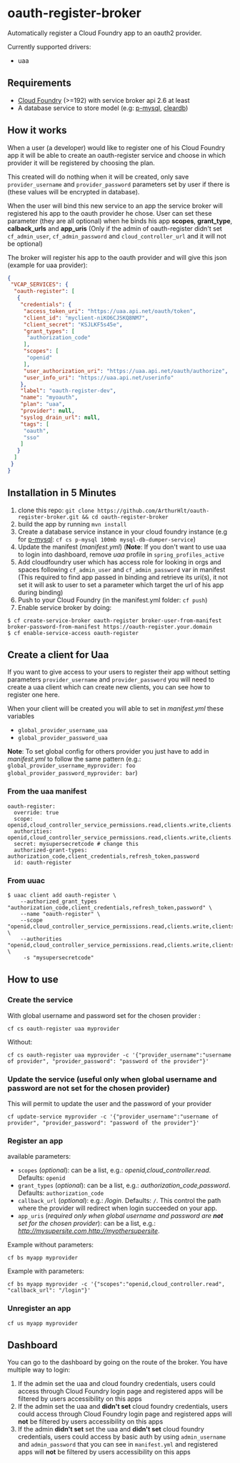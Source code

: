 # oauth-register-broker

Automatically register a Cloud Foundry app to an oauth2 provider.

Currently supported drivers:
- uaa

## Requirements

- [Cloud Foundry](http://cloudfoundry.org/) (>=192) with service broker api 2.6 at least
- A database service to store model (e.g: [p-mysql](http://docs.pivotal.io/p-mysql/), [cleardb](http://docs.pivotal.io/p-mysql/))

## How it works

When a user (a developer) would like to register one of his Cloud Foundry app it will be able to create an oauth-register service and choose in which provider it will be registered by choosing the plan.

This created will do nothing when it will be created, only save `provider_username` and `provider_password` parameters set by user if there is (these values will be encrypted in database).

When the user will bind this new service to an app the service broker will registered his app to the oauth provider he chose.
User can set these parameter (they are all optional) when he binds his app **scopes**, **grant_type**, **calback_urls** and **app_uris** (Only if the admin of oauth-register didn't set `cf_admin_user`, `cf_admin_password` and `cloud_controller_url` and it will not be optional)

The broker will register his app to the oauth provider and will give this json (example for uaa provider):

```json
{
 "VCAP_SERVICES": {
  "oauth-register": [
   {
    "credentials": {
     "access_token_uri": "https://uaa.api.net/oauth/token",
     "client_id": "myclient-niKO6CJSKQ8NM7",
     "client_secret": "KSJLKF5s45e",
     "grant_types": [
      "authorization_code"
     ],
     "scopes": [
      "openid"
     ],
     "user_authorization_uri": "https://uaa.api.net/oauth/authorize",
     "user_info_uri": "https://uaa.api.net/userinfo"
    },
    "label": "oauth-register-dev",
    "name": "myoauth",
    "plan": "uaa",
    "provider": null,
    "syslog_drain_url": null,
    "tags": [
     "oauth",
     "sso"
    ]
   }
  ]
 }
}
```

## Installation in 5 Minutes

1. clone this repo: `git clone https://github.com/ArthurHlt/oauth-register-broker.git && cd oauth-register-broker`
2. build the app by running `mvn install`
3. Create a database service instance in your cloud foundry instance (e.g for [p-mysql](http://docs.pivotal.io/p-mysql/): `cf cs p-mysql 100mb mysql-db-dumper-service`)
4. Update the manifest (*manifest.yml*) (**Note**: If you don't want to use uaa to login into dashboard, remove *uaa* profile in `spring_profiles_active`
5. Add cloudfoundry user which has access role for looking in orgs and spaces following `cf_admin_user` and `cf_admin_password` var in manifest
(This required to find app passed in binding and retrieve its uri(s), it not set it will ask to user to set a parameter which target the url of his app during binding)
6. Push to your Cloud Foundry (in the manifest.yml folder: `cf push`)
7. Enable service broker by doing:
```
$ cf create-service-broker oauth-register broker-user-from-manifest broker-password-from-manifest https://oauth-register.your.domain
$ cf enable-service-access oauth-register
```


## Create a client for Uaa

If you want to give access to your users to register their app without setting parameters `provider_username` and `provider_password` you will need to create a uaa client
which can create new clients, you can see how to register one here.

When your client will be created you will able to set in *manifest.yml* these variables
- `global_provider_username_uaa`
- `global_provider_password_uaa`

**Note**: To set global config for others provider you just have to add in *manifest.yml* to follow the same pattern (e.g.: `global_provider_username_myprovider: foo` `global_provider_password_myprovider: bar`)

### From the uaa manifest
```
oauth-register:
  override: true
  scope: openid,cloud_controller_service_permissions.read,clients.write,clients.admin,zones.uaa.admin
  authorities: openid,cloud_controller_service_permissions.read,clients.write,clients.admin,zones.uaa.admin,uaa.admin
  secret: mysupersecretcode # change this
  authorized-grant-types: authorization_code,client_credentials,refresh_token,password
  id: oauth-register
```

### From uuac
```
$ uaac client add oauth-register \
    --authorized_grant_types "authorization_code,client_credentials,refresh_token,password" \
    --name "oauth-register" \
    --scope "openid,cloud_controller_service_permissions.read,clients.write,clients.admin,zones.uaa.admin" \
    --authorities "openid,cloud_controller_service_permissions.read,clients.write,clients.admin,zones.uaa.admin,uaa.admin" \
     -s "mysupersecretcode"
```

## How to use

### Create the service

With global username and password set for the chosen provider :

```
cf cs oauth-register uaa myprovider
```

Without:

```
cf cs oauth-register uaa myprovider -c '{"provider_username":"username of provider", "provider_password": "password of the provider"}'
```

### Update the service (useful only when global username and password are **not** set for the chosen provider)

This will permit to update the user and the password of your provider

```
cf update-service myprovider -c '{"provider_username":"username of provider", "provider_password": "password of the provider"}'
```

### Register an app

available parameters:

- `scopes` (*optional*): can be a list, e.g.: *openid,cloud_controller.read*. Defaults: `openid`
- `grant_types` (*optional*): can be a list, e.g.: *authorization_code,password*. Defaults: `authorization_code`
- `callback_url` (*optional*): e.g.: */login*. Defaults: `/`. This control the path where the provider will redirect when login succeeded on your app.
- `app_uris` (*required only when global username and password are **not** set for the chosen provider*): can be a list, e.g.: *http://mysupersite.com,http://myothersupersite*.

Example without parameters:

```
cf bs myapp myprovider
```

Example with parameters:

```
cf bs myapp myprovider -c '{"scopes":"openid,cloud_controller.read", "callback_url": "/login"}'
```

### Unregister an app

```
cf us myapp myprovider
```

## Dashboard

You can go to the dashboard by going on the route of the broker.
You have multiple way to login:

1. If the admin set the uaa and cloud foundry credentials, users could access through Cloud Foundry login page and registered apps will be filtered by users accessibility on this apps
2. If the admin set the uaa and **didn't set** cloud foundry credentials, users could access through Cloud Foundry login page and registered apps will **not** be filtered by users accessibility on this apps
3. If the admin **didn't set** set the uaa and **didn't set** cloud foundry credentials, users could access by basic auth by using `admin_username` and `admin_password` that you can see in `manifest.yml` and registered apps will **not** be filtered by users accessibility on this apps
